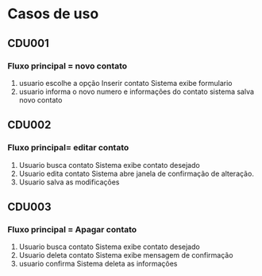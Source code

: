 # Casos de uso


## CDU001

### Fluxo principal = novo contato
1. usuario escolhe a opção Inserir contato
Sistema exibe formulario
2. usuario informa o novo numero e informações do contato
sistema salva novo contato


## CDU002

### Fluxo principal= editar contato
1. Usuario busca contato
Sistema exibe contato desejado
2. Usuario edita contato 
Sistema abre janela de confirmação de alteração.
3. Usuario salva as modificações


## CDU003

### Fluxo principal = Apagar contato
1. Usuario busca contato
Sistema exibe contato desejado
2. Usuario deleta contato
Sistema exibe mensagem de confirmação 
3. usuario confirma 
Sistema deleta as informações


